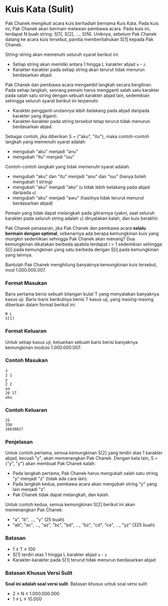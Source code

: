 # Kuis Kata (Sulit)

Pak Chanek mengikuti acara kuis berhadiah bernama Kuis Kata. Pada kuis ini, Pak Chanek akan bermain melawan pembawa acara. Pada kuis ini, terdapat N buah string: S[1], S[2], ..., S[N]. Uniknya, sebelum Pak Chanek datang ke acara kuis tersebut, panitia memberitahukan S[1] kepada Pak Chanek.

String-string akan memenuhi seluruh syarat berikut ini:

- Setiap string akan memiliki antara 1 hingga L karakter abjad `a` - `z`.
- Karakter-karakter pada setiap string akan terurut tidak menurun berdasarkan abjad.

Pak Chanek dan pembawa acara mengambil langkah secara bergiliran. Pada setiap langkah, seorang pemain harus mengganti salah satu karakter pada salah satu string dengan sebuah karakter abjad lain, sedemikian sehingga seluruh syarat berikut ini terpenuhi:

- Karakter pengganti urutannya lebih belakang pada abjad daripada karakter yang diganti.
- Karakter-karakter pada string tersebut tetap terurut tidak menurun berdasarkan abjad.

Sebagai contoh, jika diberikan S = {"aku", "itu"}, maka contoh-contoh langkah yang memenuhi syarat adalah:

- mengubah "aku" menjadi "anu"
- mengubah "itu" menjadi "iuu"

Contoh-contoh langkah yang tidak memenuhi syarat adalah:

- mengubah "aku" dan "itu" menjadi "anu" dan "iuu" (hanya boleh mengubah 1 string)
- mengubah "aku" menjadi "ako" (`o` tidak lebih belakang pada abjad daripada `u`)
- mengubah "aku" menjadi "awu" (hasilnya tidak terurut menurut berdasarkan abjad)

Pemain yang tidak dapat melangkah pada gilirannya (yakni, saat seluruh karakter pada seluruh string adalah `z`) dinyatakan kalah, dan kuis berakhir.

Pak Chanek penasaran, jika Pak Chanek dan pembawa acara **selalu bermain dengan optimal**, sebenarnya ada berapa kemungkinan kuis yang mungkin sedemikian sehingga Pak Chanek akan menang? Dua kemungkinan dikatakan berbeda apabila terdapat i > 1 sedemikian sehingga S[i] pada kemungkinan yang satu berbeda dengan S[i] pada kemungkinan yang lainnya.

Bantulah Pak Chanek menghitung banyaknya kemungkinan kuis tersebut, mod 1.000.000.007.

### Format Masukan

Baris pertama berisi sebuah bilangan bulat T yang menyatakan banyaknya kasus uji. Baris-baris berikutnya berisi T kasus uji, yang masing-masing diberikan dalam format berikut ini:

```
N L
S[1]
```

### Format Keluaran

Untuk setiap kasus uji, keluarkan sebuah baris berisi banyaknya kemungkinan modulo 1.000.000.007.

### Contoh Masukan

```
3
2 1
y
2 2
aa
20 17
aku
```

### Contoh Keluaran

```
25
350
26630817
```

### Penjelasan

Untuk contoh pertama, semua kemungkinan S[2] yang terdiri atas 1 karakter abjad, kecuali "y", akan memenangkan Pak Chanek. Dengan kata lain, S = {"y", "y"} akan membuat Pak Chanek kalah:

- Pada langkah pertama, Pak Chanek harus mengubah salah satu string "y" menjadi "z" (tidak ada cara lain).
- Pada langkah kedua, pembawa acara akan mengubah string "y" yang lain menjadi "z".
- Pak Chanek tidak dapat melangkah, dan kalah.

Untuk contoh kedua, semua kemungkinan S[2] berikut ini akan memenangkan Pak Chanek:

- "a", "b", ..., "y" (25 buah)
- "ab", "ac", ..., "az", "bc", "bd", ..., "bz", "cd", "ce", ..., "yz" (325 buah)

### Batasan

- 1 ≤ T ≤ 100
- S[1] terdiri atas 1 hingga L karakter abjad `a` - `z`
- Karakter-karakter pada S[1] terurut tidak menurun berdasarkan abjad

### Batasan Khusus Versi Sulit

**Soal ini adalah soal versi sulit**. Batasan khusus untuk soal versi sulit:

- 2 ≤ N ≤ 1.000.000.000
- 1 ≤ L ≤ 10.000
